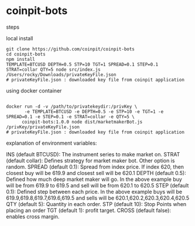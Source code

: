# coinpit-bots

steps

local install

```
git clone https://github.com/coinpit/coinpit-bots
cd coinpit-bots
npm install
TEMPLATE=BTCUSD DEPTH=0.5 STP=10 TGT=1 SPREAD=0.1 STEP=0.1 STRAT=collar QTY=5 node src/index.js /Users/rocky/Downloads/privateKeyFile.json
# privateKeyFile.json : downloaded key file from coinpit application

```

using docker container

```

docker run -d -v /path/to/privatekeydir:/privKey \
       -e TEMPLATE=BTCUSD -e DEPTH=0.5 -e STP=10 -e TGT=1 -e SPREAD=0.1 -e STEP=0.1 -e STRAT=collar -e QTY=5 \
      coinpit-bots:1.0.0 node dist/marketmakerBot.js /privKey/privateKeyFile.json
# privateKeyFile.json : downloaded key file from coinpit application

```

explanation of environment variables:

INS (default BTCUSD): The instrument series to make market on.
STRAT (default collar): Defines strategy for market maker bot. Other option is random.
SPREAD (default 0.1): Spread from index price. If index 620, then closest buy will be 619.9 and closest sell will be 620.1
DEPTH (default 0.5): Defined how much deep market maker will go. In the above example buy will be from 619.9 to 619.5 and sell will be from 620.1 to 620.5
STEP (default 0.1): Defined step between each price. In the above example buys will be 619.9,619.8,619.7,619.6,619.5 and sells will be 620.1,620.2,620.3,620.4,620.5
QTY (default 5): Quantity in each order.
STP (default 10): Stop Points when placing an order
TGT (default 1): profit target.
CROSS (default false): enables cross margin.
